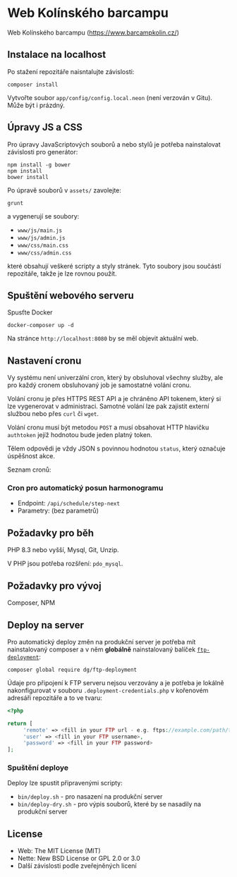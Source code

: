 Web Kolínského barcampu
======================

Web Kolínského barcampu (https://www.barcampkolin.cz/)


Instalace na localhost
----------------------

Po stažení repozitáře naisntalujte závislosti:

    composer install

Vytvořte soubor `app/config/config.local.neon` (není verzován v Gitu). Může být i prázdný.

Úpravy JS a CSS
---------------

Pro úpravy JavaScriptových souborů a nebo stylů je potřeba nainstalovat závislosti pro generátor:

    npm install -g bower
    npm install
    bower install
    
Po úpravě souborů v `assets/` zavolejte:

    grunt

a vygenerují se soubory:
- `www/js/main.js`
- `www/js/admin.js`
- `www/css/main.css`
- `www/css/admin.css`

které obsahují veškeré scripty a styly stránek. Tyto soubory jsou součástí repozitáře, takže je lze
rovnou použít. 
 

Spuštění webového serveru
-------------------------
Spusťte Docker 

    docker-composer up -d

Na stránce `http://localhost:8080` by se měl objevit aktuální web.

Nastavení cronu
--------------

Vy systému není univerzální cron, který by obsluhoval všechny služby, ale pro každý cronem obsluhovaný
job je samostatné volání cronu. 

Volání cronu je přes HTTPS REST API a je chráněno API tokenem, který si lze vygenerovat v administraci.
Samotné volání lze pak zajistit externí službou nebo přes `curl` či `wget`.

Volání cronu musí být metodou `POST` a musí obsahovat HTTP hlavičku `authtoken` jejíž hodnotou bude
jeden platný token.

Tělem odpovědi je vždy JSON s povinnou hodnotou `status`, který označuje úspěšnost akce. 

Seznam cronů:

### Cron pro automatický posun harmonogramu

- Endpoint: `/api/schedule/step-next`
- Parametry: (bez parametrů)


Požadavky pro běh
-----------------

PHP 8.3 nebo vyšší, Mysql, Git, Unzip. 

V PHP jsou potřeba rozšření: `pdo_mysql`.


Požadavky pro vývoj
-----------------

Composer, NPM 


Deploy na server
----------------

Pro automatický deploy změn na produkční server je potřeba mít nainstalovaný composer a v něm **globálně** nainstalovaný
balíček [`ftp-deployment`](https://github.com/dg/ftp-deployment):

```shell
composer global require dg/ftp-deployment
```

Údaje pro připojení k FTP serveru nejsou verzovány a je potřeba je lokálně nakonfigurovat v souboru
`.deployment-credentials.php` v kořenovém adresáři repozitáře a to ve tvaru: 

```php
<?php

return [
     'remote' => <fill in your FTP url - e.g. ftps://example.com/path/to/your/dir>,
     'user' => <fill in your FTP username>,
     'password' => <fill in your FTP password>
];
```

### Spuštění deploye

Deploy lze spustit připravenými scripty:

- `bin/deploy.sh` - pro nasazení na produkční server
- `bin/deploy-dry.sh` - pro výpis souborů, které by se nasadily na produkční server


License
-------
- Web: The MIT License (MIT)
- Nette: New BSD License or GPL 2.0 or 3.0
- Další závislosti podle zveřejněných licení
